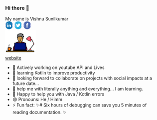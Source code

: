 ### Hi there 👋

My name is Vishnu Sunilkumar<br>
<a href="linkedin.com/in/metvsk"><img src="images/logo_linked_in.png" width=25></a>
<a href="twitter.com/metvsk"><img src="images/logo_twitter.png" width=25></a>
<a href="fb.com/metvsk"><img src="images/logo_fb.png" width=25></a>
<br>
<img src="logo.png" width=100><br>
<a href="https://www.chillandcode.com">website</a>
  
- 🔭 Actively working on youtube API and Lives
- 🌱 learning Kotlin to improve productivity
- 👯 looking forward to collaborate on projects with social impacts at a future date...
- 🤔 help me with literally anything and everything... I am learning.
- 💬 Happy to help you with Java / Kotlin errors
- 😄 Pronouns: He / Himm
- ⚡ Fun fact:  ✨# Six hours of debugging can save you 5 minutes of reading documentation. ✨

<!--
**metvsk/metvsk** is a ✨ _special_ ✨ repository because its `README.md` (this file) appears on your GitHub profile.

Here are some ideas to get you started:
-->
